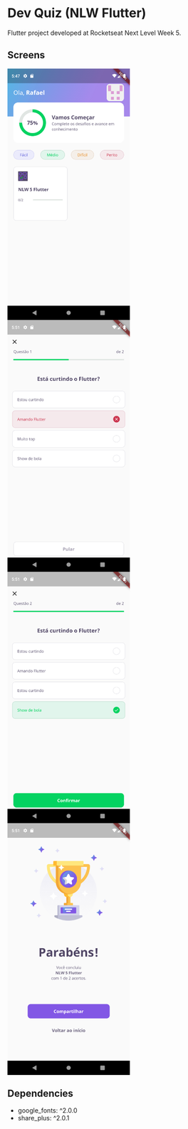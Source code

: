 # Dev Quiz (NLW Flutter)

Flutter project developed at Rocketseat Next Level Week 5.

## Screens
<p align="start">
  <img align="center" src="/.github/screen1.png" width="275" border="0">
  <img align="center" src="/.github/screen2.png" width="275" border="0">
  <img align="center" src="/.github/screen3.png" width="275" border="0">
  <img align="center" src="/.github/screen4.png" width="275" border="0">
</p>

## Dependencies

 - google_fonts: ^2.0.0
 - share_plus: ^2.0.1
